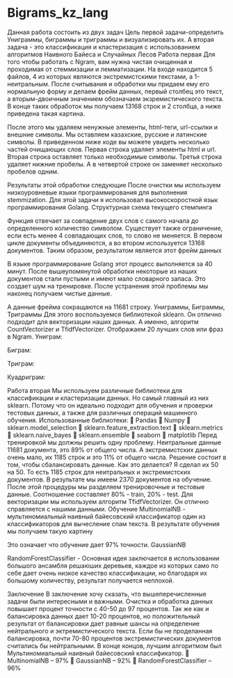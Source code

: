 # Bigrams_kz_lang
 
Данная работа состоить из двух задач
Цель первой задачи-определить Униграммы, биграммы и триграммы и визуализировать их.
А вторая задача - это классификация и кластеризация с использованием алгоритмов Наивного Байеса и Случайных Лесов
Работа первая
Для того чтобы работать с Ngram, вам нужна чистая очищенная и проходимая от стеммизации и лемматизации. На входе находится 5 файлов, 4 из которых являются экстремистскими текстами, а 1-неитральным. После считывания и обработки мы придаем ему его нормальную форму и делаем фрейм данных, первый столбец это текст, а вторым-двоичным значением обозначаем экзремистического текста. В конце таких обработок мы получаем 13168 строк и 2 столбца, а ниже приведена такая картина.
  
После этого мы удаляем ненужные элементы, html-теги, url-ссылки и внешние символы. Мы оставляем казахские, русские и латинские символы. В приведенном ниже коде вы можете увидеть несколько частей очищающих слов. Первая строка удаляет элементы html и url. Вторая строка оставляет только необходимые символы. Третья строка удаляет нижние пробелы. А в четвертой строке он заменяет несколько пробелов одним.
 
Результаты этой обработки следующие 
После очистки мы используем низкоуровневые языки программирования для выполнения stemmization. Для этой задачи я использовал высокоскоростной язык программирования Golang. Структурная схема текущего стемпинга
 
Функция отвечает за совпадение двух слов с самого начала до определенного количество символом. Существует также ограничение, если есть менее 4 совпадающих слов, то слово не меняется. В первом цикле документы объединяются, а во втором используется 13168 документов. Таким образом, результатом является этот фрейм данных
 
В языке программирование Golang этот процесс выполняется за 40 минут.
После вышеупомянутой обработки некоторые из наших документов стали пустыми и имеют мало словарного запаса. Это создает шум на тренировке. После устранения этой проблемы мы наконец получаем чистые данные.
 
А данные фрейма сокращаются на 11681 строку.
Униграммы, Биграммы, Триграммы
Для этого воспользуемся библиотекой sklearn. Он отлично подходит для векторизации наших данных. А именно, алгоритм CountVectorizer и TfidfVectorizer. Отображаем 20 лучших слов или фраз в Ngram.
Униграм:
   
Биграм:
   
 
Триграм:
   
 
Куадриграм:
   
 

Работа вторая
Мы используем различные библиотеки для классификации и кластеризации данных. Но самый главный из них sklearn. Потому что он идеально подходит для обучения и проверки тестовых данных, а также для различных операций машинного обучения. 
Использованные библиотеки:
	Pandas
	Numpy
	sklearn.model_selection
	sklearn.feature_extraction.text
	sklearn.metrics
	sklearn.naive_bayes
	sklearn.ensemble
	seaborn
	matplotlib
Перед тренировкой мы должны решить одну проблему. Неитральные данные 11681 документа, это 89% от общего числа. А экстремистских данных очень мало, их 1185 строк и это 11% от общего числа. Решение состоит в том, чтобы сбалансировать данные. Как это делается? Я сделал их 50 на 50. То есть 1185 строк для неитральных и экстремистских документов.
В результате мы имеем 2370 документов на обучение. 
После этой процедуры мы разделяем тренировочные и тестовые данные. Соотношение составляет 80% - train, 20% - test.
Для векторизации мы используем алгоритм TfidfVectorizer. Он отлично справляется с нашими данными.
Обучение
MultinomialNB - мультиномиальный наивный байесовский классификатор один из классификаторов для вычесление спам текста.
В результате обучения мы получаем такую картину
 
 
Это означает что обучение дает 97% точности.
GaussianNB
 
 
RandomForestClassifier - Основная идея заключается в использовании большого ансамбля решаюших деревьев, каждое из которых само по себе дает очень низкое качество классификации, но благодаря их большому количеству, результат получается неплохой.
 
 

Заключение
В заключение хочу сказать, что вышеперечисленные задачи были интересными и важными. Очистка и обработка данных повышает процент точности с 40-50 до 97 процентов. Так же как и балансировка данных дает 10-20 процентов, но положительный результат от балансировки дает равные шансы на определение нейтрального и эктремистического текста. Если бы не проделанная балансировка, почти 70-80 процентов экстремистических документов считались бы нейтральными. В конце концов, лучшим алгоритмом был Мультиномиальный наивный байесовский классификатор.
	MultinomialNB – 97%
	GaussianNB – 92%
	RandomForestClassifier – 96%
 


